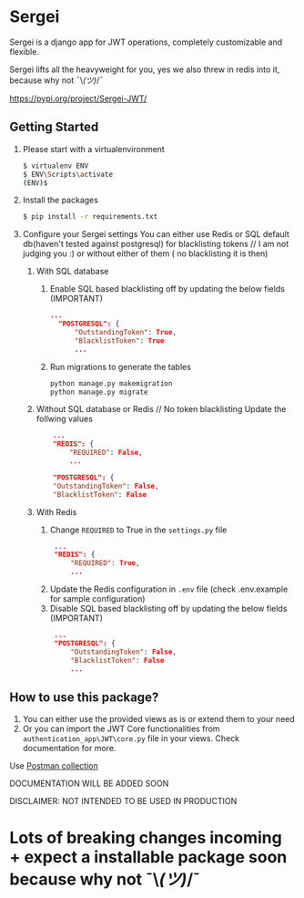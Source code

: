 # Sergei

Sergei is a django app for JWT operations, completely customizable and flexible.

Sergei lifts all the heavyweight for you, yes we also threw in redis into it, because why not ¯\\_(ツ)_/¯

https://pypi.org/project/Sergei-JWT/
## Getting Started
1. Please start with a virtualenvironment 
    ```bash
    $ virtualenv ENV
    $ ENV\Scripts\activate
    (ENV)$ 
    ```
2. Install the packages
    ```bash
    $ pip install -r requirements.txt
    ```
3. Configure your Sergei settings
    You can either use Redis or SQL default db(haven't tested against postgresql) for blacklisting tokens // I am not judging you :) or without either of them ( no blacklisting it is then)

    1. With SQL database

       1. Enable SQL based blacklisting off by updating the below fields (IMPORTANT)
          ```json
          ...
            "POSTGRESQL": {
                "OutstandingToken": True,
                "BlacklistToken": True
                ...
          ```
        2. Run migrations to generate the tables
            ```bash
            python manage.py makemigration
            python manage.py migrate
            ```
    2. Without SQL database or Redis // No token blacklisting
        Update the follwing values

        ```json
            ...
            "REDIS": {
                "REQUIRED": False,
                ...
        ```
        
        ```json
            "POSTGRESQL": {
            "OutstandingToken": False,
            "BlacklistToken": False
        ```
    3. With Redis

        1. Change `REQUIRED` to True in the `settings.py` file
           ```json
            ...
            "REDIS": {
                "REQUIRED": True,
                ...
           ```
        2. Update the Redis configuration in `.env` file (check .env.example for sample configuration)
        3. Disable SQL based blacklisting off by updating the below fields (IMPORTANT)
           ```json
            ...
            "POSTGRESQL": {
                "OutstandingToken": False,
                "BlacklistToken": False
                ...
           ```





## How to use this package?
1. You can either use the provided views as is or extend them to your need
2. Or you can import the JWT Core functionalities from `authentication_app\JWT\core.py` file in your views. Check documentation for more.


Use <a href="https://www.getpostman.com/collections/34eca3f12a93d192c160">Postman collection</a> 


DOCUMENTATION WILL BE ADDED SOON

DISCLAIMER: NOT INTENDED TO BE USED IN PRODUCTION


# Lots of breaking changes incoming + expect a installable package soon because why not ¯\\_(ツ)_/¯
